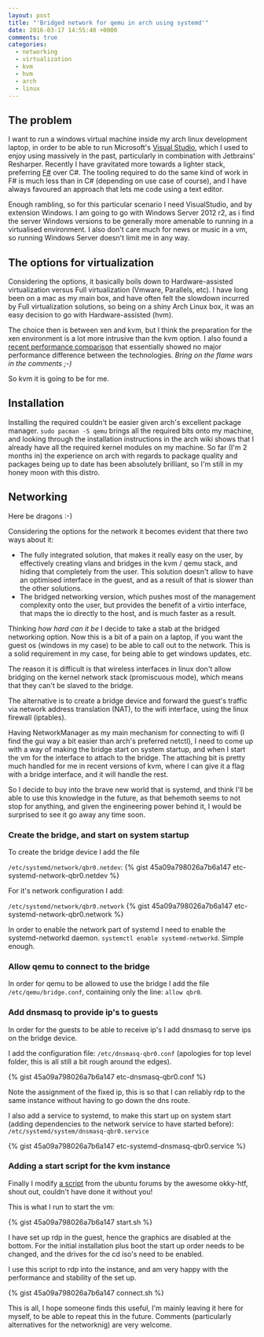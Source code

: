 ```yaml
---
layout: post
title: "'Bridged network for qemu in arch using systemd'"
date: 2016-03-17 14:55:40 +0000
comments: true
categories:
  - networking
  - virtualization
  - kvm
  - hvm
  - arch
  - linux
---
```


## The problem

I want to run a windows virtual machine inside my arch linux development
laptop, in order to be able to run Microsoft's [Visual
Studio](https://visualstudio.com), which I used to enjoy using massively in the
past, particularly in combination with Jetbrains' Resharper. Recently I have
gravitated more towards a lighter stack, preferring [F#](http://fsharp.org) over
C#. The tooling required to do the same kind of work in F# is much less than in
C# (depending on use case of course), and I have always favoured an approach
that lets me code using a text editor.

Enough rambling, so for this particular scenario I need VisualStudio, and by
extension Windows. I am going to go with Windows Server 2012 r2, as i find the
server Windows versions to be generally more amenable to running in a
virtualised environment. I also don't care much for news or music in a vm, so
running Windows Server doesn't limit me in any way.

## The options for virtualization

Considering the options, it basically boils down to Hardware-assisted
virtualization versus Full virtualization (Vmware, Parallels, etc). I have long
been on a mac as my main box, and have often felt the slowdown incurred by Full
virtualization solutions, so being on a shiny Arch Linux box, it was an easy
decision to go with Hardware-assisted (hvm).

The choice then is between xen and kvm, but I think the preparation for the xen
environment is a lot more intrusive than the kvm option. I also found a [recent
performance
comparison](https://major.io/2014/06/22/performance-benchmarks-kvm-vs-xen/) that
essentially showed no major performance difference between the technologies.
_Bring on the flame wars in the comments ;-)_

So kvm it is going to be for me.

## Installation

Installing the required couldn't be easier given arch's excellent package
manager. `sudo pacman -S qemu` brings all the required bits onto my machine,
and looking through the installation instructions in the arch wiki shows that I
already have all the required kernel modules on my machine. So far (I'm 2 months
in) the experience on arch with regards to package quality and packages being up
to date has been absolutely brilliant, so I'm still in my honey moon with this
distro.

## Networking

Here be dragons :-)

Considering the options for the network it becomes evident that there two ways
about it:

- The fully integrated solution, that makes it really easy on the user, by
  effectively creating vlans and bridges in the kvm / qemu stack, and hiding
  that completely from the user. This solution doesn't allow to have an
  optimised interface in the guest, and as a result of that is slower than the
  other solutions.
- The bridged networking version, which pushes most of the management complexity
  onto the user, but provides the benefit of a virtio interface, that maps the
  io directly to the host, and is much faster as a result.

Thinking _how hard can it be_ I decide to take a stab at the bridged networking
option. Now this is a bit of a pain on a laptop, if you want the guest os
(windows in my case) to be able to call out to the network. This is a solid
requirement in my case, for being able to get windows updates, etc.

The reason it is difficult is that wireless interfaces in linux don't allow
bridging on the kernel network stack (promiscuous mode), which means that they
can't be slaved to the bridge.

The alternative is to create a bridge device and forward the guest's traffic via
network address translation (NAT), to the wifi interface, using the linux
firewall (iptables).

Having NetworkManager as my main mechanism for connecting to wifi (I find the
gui way a bit easier than arch's preferred netctl), I need to come up with a way
of making the bridge start on system startup, and when I start the vm for the
interface to attach to the bridge. The attaching bit is pretty much handled for
me in recent versions of kvm, where I can give it a flag with a bridge
interface, and it will handle the rest.

So I decide to buy into the brave new world that is systemd, and think I'll be
able to use this knowledge in the future, as that behemoth seems to not stop for
anything, and given the engineering power behind it, I would be surprised to see
it go away any time soon.

### Create the bridge, and start on system startup

To create the bridge device I add the file

`/etc/systemd/network/qbr0.netdev`:
{% gist 45a09a798026a7b6a147 etc-systemd-network-qbr0.netdev %}

For it's network configuration I add:

`/etc/systemd/network/qbr0.network`
{% gist 45a09a798026a7b6a147 etc-systemd-network-qbr0.network %}

In order to enable the network part of systemd I need to enable the
systemd-networkd daemon. `systemctl enable systemd-networkd`. Simple enough.

### Allow qemu to connect to the bridge

In order for qemu to be allowed to use the bridge I add the file
`/etc/qemu/bridge.conf`, containing only the line: `allow qbr0`.

### Add dnsmasq to provide ip's to guests

In order for the guests to be able to receive ip's I add dnsmasq to serve ips on
the bridge device.

I add the configuration file: `/etc/dnsmasq-qbr0.conf` (apologies for top level
folder, this is all still a bit rough around the edges).

{% gist 45a09a798026a7b6a147 etc-dnsmasq-qbr0.conf %}

Note the assignment of the fixed ip, this is so that I can reliably rdp to the
same instance without having to go down the dns route.

I also add a service to systemd, to make this start up on system start (adding
dependencies to the network service to have started before):
`/etc/systemd/system/dnsmasq-qbr0.service`

{% gist 45a09a798026a7b6a147 etc-systemd-dnsmasq-qbr0.service %}

### Adding a start script for the kvm instance

Finally I modify [a
script](http://ubuntuforums.org/showthread.php?t=2289210&p=13334367#post13334367)
from the ubuntu forums by the awesome okky-htf, shout out, couldn't have done it
without you!

This is what I run to start the vm:

{% gist 45a09a798026a7b6a147 start.sh %}

I have set up rdp in the guest, hence the graphics are disabled at the bottom.
For the initial installation plus boot the start up order needs to be changed,
and the drives for the cd iso's need to be enabled.

I use this script to rdp into the instance, and am very happy with the
performance and stability of the set up.

{% gist 45a09a798026a7b6a147 connect.sh %}


This is all, I hope someone finds this useful, I'm mainly leaving it here for
myself, to be able to repeat this in the future. Comments (particularly
alternatives for the networknig) are very welcome.



